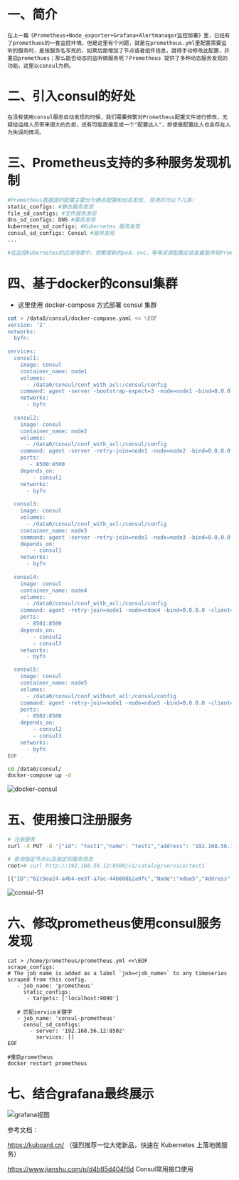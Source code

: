 # 一、简介
`
在上一篇《Prometheus+Node_exporter+Grafana+Alertmanager监控部署》里，已经有了promethues的一套监控环境。但是这里有个问题，就是在prometheus.yml里配置需要监听的服务时，是按服务名写死的，如果后面增加了节点或者组件信息，就得手动修改此配置，并重启promethues；那么能否动态的监听微服务呢？Prometheus 提供了多种动态服务发现的功能，这里以consul为例。
`
# 二、引入consul的好处
`
在没有使用consul服务自动发现的时候，我们需要频繁对Prometheus配置文件进行修改，无疑给运维人员带来很大的负担，还有可能直接变成一个"配置达人"，即使是配置达人也会存在人为失误的情况。
`

# 三、Prometheus支持的多种服务发现机制

```bash
#Prometheus数据源的配置主要分为静态配置和动态发现, 常用的为以下几类:
static_configs: #静态服务发现
file_sd_configs: #文件服务发现
dns_sd_configs: DNS #服务发现
kubernetes_sd_configs: #Kubernetes 服务发现
consul_sd_configs: Consul #服务发现
...

#在监控kubernetes的应用场景中，频繁更新的pod，svc，等等资源配置应该是最能体现Prometheus监控目标自动发现服务的好处
```

# 四、基于docker的consul集群

- 这里使用 docker-compose 方式部署 consul 集群

```bash
cat > /data0/consul/docker-compose.yaml << \EOF
version: '2'
networks:
  byfn:
 
services:
  consul1:
    image: consul
    container_name: node1
    volumes: 
      - /data0/consul/conf_with_acl:/consul/config
    command: agent -server -bootstrap-expect=3 -node=node1 -bind=0.0.0.0 -client=0.0.0.0 -config-dir=/consul/config
    networks:
      - byfn
 
  consul2:
    image: consul
    container_name: node2
    volumes:
      - /data0/consul/conf_with_acl:/consul/config
    command: agent -server -retry-join=node1 -node=node2 -bind=0.0.0.0 -client=0.0.0.0 -config-dir=/consul/config
    ports:
       - 8500:8500
    depends_on:
        - consul1
    networks:
      - byfn
 
  consul3:
    image: consul
    volumes:
      - /data0/consul/conf_with_acl:/consul/config
    container_name: node3
    command: agent -server -retry-join=node1 -node=node3 -bind=0.0.0.0 -client=0.0.0.0 -config-dir=/consul/config
    depends_on:
        - consul1
    networks:
      - byfn
 
  consul4:
    image: consul
    container_name: node4
    volumes:
      - /data0/consul/conf_with_acl:/consul/config
    command: agent -retry-join=node1 -node=ndoe4 -bind=0.0.0.0 -client=0.0.0.0 -ui -config-dir=/consul/config
    ports:
      - 8501:8500
    depends_on:
        - consul2
        - consul3
    networks:
      - byfn

  consul5:
    image: consul
    container_name: node5
    volumes:
      - /data0/consul/conf_without_acl:/consul/config
    command: agent -retry-join=node1 -node=ndoe5 -bind=0.0.0.0 -client=0.0.0.0 -ui -config-dir=/consul/config
    ports:
      - 8502:8500
    depends_on:
        - consul2
        - consul3
    networks:
      - byfn
EOF

cd /data0/consul/
docker-compose up -d
```
  ![docker-consul](https://github.com/Lancger/opslinux/blob/master/images/docker-consul-node.jpg)

# 五、使用接口注册服务

```bash
# 注册服务
curl -X PUT -d '{"id": "test1","name": "test1","address": "192.168.56.12","port": 9100,"tags": ["service"],"checks": [{"http": "http://192.168.56.12:9100/","interval": "5s"}]}' http://192.168.56.12:8502/v1/agent/service/register

# 查询指定节点以及指定的服务信息
root># curl http://192.168.56.12:8500/v1/catalog/service/test1

[{"ID":"62c9ea24-a464-ee3f-a7ac-44b608b2a9fc","Node":"ndoe5","Address":"172.18.0.6","Datacenter":"dc1","TaggedAddresses":{"lan":"172.18.0.6","wan":"172.18.0.6"},"NodeMeta":{"consul-network-segment":""},"ServiceKind":"","ServiceID":"test1","ServiceName":"test1","ServiceTags":["service"],"ServiceAddress":"192.168.56.12","ServiceWeights":{"Passing":1,"Warning":1},"ServiceMeta":{},"ServicePort":9100,"ServiceEnableTagOverride":false,"ServiceProxy":{"MeshGateway":{}},"ServiceConnect":{},"CreateIndex":261,"ModifyIndex":261}]
```
  ![consul-51](https://github.com/Lancger/opslinux/blob/master/images/consul-51-01.jpg)

# 六、修改prometheus使用consul服务发现
```
cat > /home/prometheus/prometheus.yml <<\EOF
scrape_configs:
# The job name is added as a label `job=<job_name>` to any timeseries scraped from this config.
   - job_name: 'prometheus'
     static_configs:
      - targets: ['localhost:9090']

   # 匹配service关键字
   - job_name: 'consul-prometheus'
     consul_sd_configs:
       - server: '192.168.56.12:8502'
         services: []
EOF

#重启prometheus
docker restart prometheus
```

# 七、结合grafana最终展示

  ![grafana视图](https://github.com/Lancger/opslinux/blob/master/images/grafana-pro-new.jpg)

参考文档：

https://kuboard.cn/ （强烈推荐一位大佬新品，快速在 Kubernetes 上落地微服务）

https://www.jianshu.com/p/d4b85d404f6d  Consul常用接口使用

